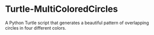 # Turtle-MultiColoredCircles
A Python Turtle script that generates a beautiful pattern of overlapping circles in four different colors.
